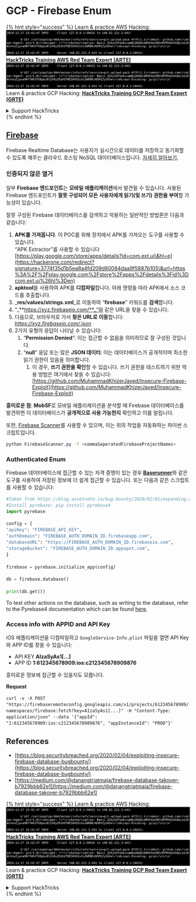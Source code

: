 # GCP - Firebase Enum

{% hint style="success" %}
Learn & practice AWS Hacking:<img src="../../../.gitbook/assets/image (1).png" alt="" data-size="line">[**HackTricks Training AWS Red Team Expert (ARTE)**](https://training.hacktricks.xyz/courses/arte)<img src="../../../.gitbook/assets/image (1).png" alt="" data-size="line">\
Learn & practice GCP Hacking: <img src="../../../.gitbook/assets/image (2).png" alt="" data-size="line">[**HackTricks Training GCP Red Team Expert (GRTE)**<img src="../../../.gitbook/assets/image (2).png" alt="" data-size="line">](https://training.hacktricks.xyz/courses/grte)

<details>

<summary>Support HackTricks</summary>

* Check the [**subscription plans**](https://github.com/sponsors/carlospolop)!
* **Join the** 💬 [**Discord group**](https://discord.gg/hRep4RUj7f) or the [**telegram group**](https://t.me/peass) or **follow** us on **Twitter** 🐦 [**@hacktricks\_live**](https://twitter.com/hacktricks\_live)**.**
* **Share hacking tricks by submitting PRs to the** [**HackTricks**](https://github.com/carlospolop/hacktricks) and [**HackTricks Cloud**](https://github.com/carlospolop/hacktricks-cloud) github repos.

</details>
{% endhint %}

## [Firebase](https://cloud.google.com/sdk/gcloud/reference/firebase/)

Firebase Realtime Database는 사용자가 실시간으로 데이터를 저장하고 동기화할 수 있도록 해주는 클라우드 호스팅 NoSQL 데이터베이스입니다. [자세히 알아보기](https://firebase.google.com/products/realtime-database/).

### 인증되지 않은 열거

일부 **Firebase 엔드포인트**는 **모바일 애플리케이션**에서 발견될 수 있습니다. 사용된 Firebase 엔드포인트가 **잘못 구성되어 모든 사용자에게 읽기(및 쓰기) 권한을 부여**할 가능성이 있습니다.

잘못 구성된 Firebase 데이터베이스를 검색하고 악용하는 일반적인 방법론은 다음과 같습니다:

1. **APK를 가져옵니다**. 이 POC를 위해 장치에서 APK를 가져오는 도구를 사용할 수 있습니다.\
“APK Extractor”를 사용할 수 있습니다 [https://play.google.com/store/apps/details?id=com.ext.ui\&hl=e](https://hackerone.com/redirect?signature=3774f35d1b5ea8a4fd209d80084daa9f5887b105\&url=https%3A%2F%2Fplay.google.com%2Fstore%2Fapps%2Fdetails%3Fid%3Dcom.ext.ui%26hl%3Den)
2. **apktool**을 사용하여 APK를 **디컴파일**합니다. 아래 명령을 따라 APK에서 소스 코드를 추출합니다.
3. _**res/values/strings.xml**_로 이동하여 “**firebase**” 키워드를 **검색**합니다.
4. “_**https://xyz.firebaseio.com/**_”와 같은 URL을 찾을 수 있습니다.
5. 다음으로, 브라우저로 가서 **찾은 URL로 이동**합니다: _https://xyz.firebaseio.com/.json_
6. 2가지 유형의 응답이 나타날 수 있습니다:
   1. “**Permission Denied**”: 이는 접근할 수 없음을 의미하므로 잘 구성된 것입니다.
   2. “**null**” 응답 또는 많은 **JSON 데이터**: 이는 데이터베이스가 공개적이며 최소한 읽기 권한이 있음을 의미합니다.
      1. 이 경우, **쓰기 권한을 확인**할 수 있습니다. 쓰기 권한을 테스트하기 위한 악용 방법은 여기에서 찾을 수 있습니다: [https://github.com/MuhammadKhizerJaved/Insecure-Firebase-Exploit](https://github.com/MuhammadKhizerJaved/Insecure-Firebase-Exploit)

**흥미로운 점**: **MobSF**로 모바일 애플리케이션을 분석할 때 Firebase 데이터베이스를 발견하면 이 데이터베이스가 **공개적으로 사용 가능한지** 확인하고 이를 알립니다.

또한, [Firebase Scanner](https://github.com/shivsahni/FireBaseScanner)를 사용할 수 있으며, 이는 위의 작업을 자동화하는 파이썬 스크립트입니다.
```bash
python FirebaseScanner.py -f <commaSeperatedFirebaseProjectNames>
```
### Authenticated Enum

Firebase 데이터베이스에 접근할 수 있는 자격 증명이 있는 경우 [**Baserunner**](https://github.com/iosiro/baserunner)와 같은 도구를 사용하여 저장된 정보에 더 쉽게 접근할 수 있습니다. 또는 다음과 같은 스크립트를 사용할 수 있습니다:
```python
#Taken from https://blog.assetnote.io/bug-bounty/2020/02/01/expanding-attack-surface-react-native/
#Install pyrebase: pip install pyrebase4
import pyrebase

config = {
"apiKey": "FIREBASE_API_KEY",
"authDomain": "FIREBASE_AUTH_DOMAIN_ID.firebaseapp.com",
"databaseURL": "https://FIREBASE_AUTH_DOMAIN_ID.firebaseio.com",
"storageBucket": "FIREBASE_AUTH_DOMAIN_ID.appspot.com",
}

firebase = pyrebase.initialize_app(config)

db = firebase.database()

print(db.get())
```
To test other actions on the database, such as writing to the database, refer to the Pyrebase4 documentation which can be found [here](https://github.com/nhorvath/Pyrebase4).

### Access info with APPID and API Key <a href="#access-info-with-appid-and-api-key" id="access-info-with-appid-and-api-key"></a>

iOS 애플리케이션을 디컴파일하고 `GoogleService-Info.plist` 파일을 열면 API Key와 APP ID를 찾을 수 있습니다:

* API KEY **AIzaSyAs1\[...]**
* APP ID **1:612345678909:ios:c212345678909876**

흥미로운 정보에 접근할 수 있을지도 모릅니다.

**Request**

`curl -v -X POST "https://firebaseremoteconfig.googleapis.com/v1/projects/612345678909/namespaces/firebase:fetch?key=AIzaSyAs1[...]" -H "Content-Type: application/json" --data '{"appId": "1:612345678909:ios:c212345678909876", "appInstanceId": "PROD"}'`

## References <a href="#references" id="references"></a>

* ​[https://blog.securitybreached.org/2020/02/04/exploiting-insecure-firebase-database-bugbounty/](https://blog.securitybreached.org/2020/02/04/exploiting-insecure-firebase-database-bugbounty/)​
* ​[https://medium.com/@danangtriatmaja/firebase-database-takover-b7929bbb62e1](https://medium.com/@danangtriatmaja/firebase-database-takover-b7929bbb62e1)​

{% hint style="success" %}
Learn & practice AWS Hacking:<img src="../../../.gitbook/assets/image (1).png" alt="" data-size="line">[**HackTricks Training AWS Red Team Expert (ARTE)**](https://training.hacktricks.xyz/courses/arte)<img src="../../../.gitbook/assets/image (1).png" alt="" data-size="line">\
Learn & practice GCP Hacking: <img src="../../../.gitbook/assets/image (2).png" alt="" data-size="line">[**HackTricks Training GCP Red Team Expert (GRTE)**<img src="../../../.gitbook/assets/image (2).png" alt="" data-size="line">](https://training.hacktricks.xyz/courses/grte)

<details>

<summary>Support HackTricks</summary>

* Check the [**subscription plans**](https://github.com/sponsors/carlospolop)!
* **Join the** 💬 [**Discord group**](https://discord.gg/hRep4RUj7f) or the [**telegram group**](https://t.me/peass) or **follow** us on **Twitter** 🐦 [**@hacktricks\_live**](https://twitter.com/hacktricks\_live)**.**
* **Share hacking tricks by submitting PRs to the** [**HackTricks**](https://github.com/carlospolop/hacktricks) and [**HackTricks Cloud**](https://github.com/carlospolop/hacktricks-cloud) github repos.

</details>
{% endhint %}
